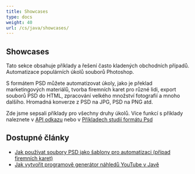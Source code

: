 ```yaml
---
title: Showcases
type: docs
weight: 40
url: /cs/java/showcases/
---
```


## **Showcases**
Tato sekce obsahuje příklady a řešení často kladených obchodních případů. Automatizace populárních úkolů souborů Photoshop.

S formátem PSD můžete automatizovat úkoly, jako je překlad marketingových materiálů, tvorba firemních karet pro různé lidi, export souborů PSD do HTML, zpracování velkého množství fotografií a mnoho dalšího. Hromadná konverze z PSD na JPG, PSD na PNG atd.

Zde jsme sepsali příklady pro všechny druhy úkolů. Více funkcí s příklady naleznete v [API odkazu](https://reference.aspose.com/psd/net) nebo v [Příkladech studií formátu Psd](https://downloads.aspose.com/corporate/case-studies/aspose.psd/)
## **Dostupné články**
- [Jak používat soubory PSD jako šablony pro automatizaci (případ firemních karet)](https://docs.aspose.com/display/psdnet/Using+PSD+files+as+templates+for+automation+-+Business+Cards+Case)
- [Jak vytvořit programově generátor náhledů YouTube v Javě](/psd/cs/java/how-to-create-youtube-thumbnail-generator-programmatically-in-java/)
